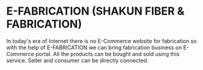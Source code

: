 # E-FABRICATION (SHAKUN FIBER & FABRICATION)

In today's era of Internet there is no E-Commerce website for fabrication so with the help of E-FABRICATION we can bring fabrication business on E-Commerce portal. All the products can be bought and sold using this service. Seller and consumer can be directly connected.
